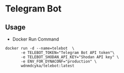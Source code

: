# Telegram Bot

## Usage

* Docker Run Command

```shell
docker run -d --name=telebot  \
       -e TELEBOT_TOKEN="Telegram Bot API token"\
       -e TELEBOT_SHODAN_API_KEY="Shodan API key" \
       -e ENV_FOR_DYNACONF="production" \ 
       wdnmdcyka/telebot:latest
```